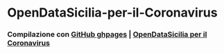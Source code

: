 # OpenDataSicilia-per-il-Coronavirus


### Compilazione con [GitHub ghpages](https://squidfunk.github.io/mkdocs-material/publishing-your-site/#with-github-actions) | [OpenDataSicilia per il Coronavirus](https://coseerobe.github.io/gb-MaterialMkDocs/)
